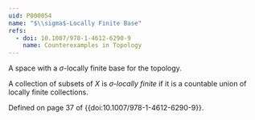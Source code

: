 ```yaml
---
uid: P000054
name: "$\\sigma$-Locally Finite Base"
refs:
  - doi: 10.1007/978-1-4612-6290-9
    name: Counterexamples in Topology
---
```


A space with a $\sigma$-locally finite base for the topology.

A collection of subsets of $X$ is *$\sigma$-locally finite* if it is a countable union of locally finite collections.

Defined on page 37 of {{doi:10.1007/978-1-4612-6290-9}}.
